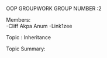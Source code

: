 OOP GROUPWORK
GROUP NUMBER :2

Members:  
-Cliff Akpa Anum
-Link1zee

Topic : Inheritance

Topic Summary:

